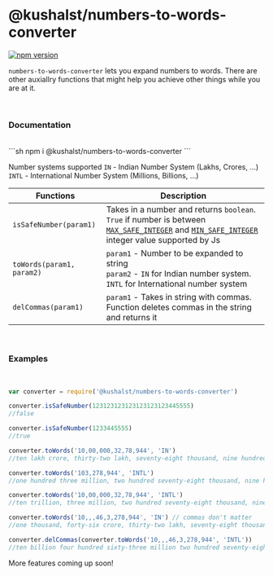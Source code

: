 # @kushalst/numbers-to-words-converter


[![npm version](https://img.shields.io/badge/npm-v1.0.3-blue)](https://github.com/JarvisStriker/numbers-to-words-converter)

`numbers-to-words-converter` lets you expand numbers to words. There are other auxiallry functions that might help you achieve other things while you are at it. 

</br>

### Documentation
</br>
```sh
npm i @kushalst/numbers-to-words-converter
```

Number systems supported 
`IN` - Indian Number System (Lakhs, Crores, ...)
`INTL` - International Number System (Millions, Billions, ...)

| Functions | Description |
| ------ | ------ |
| `isSafeNumber(param1)` | Takes in a number and returns `boolean`. `True` if number is between [`MAX_SAFE_INTEGER`](https://developer.mozilla.org/en-US/docs/Web/JavaScript/Reference/Global_Objects/Number/MAX_SAFE_INTEGER) and [`MIN_SAFE_INTEGER`](https://developer.mozilla.org/en-US/docs/Web/JavaScript/Reference/Global_Objects/Number/MIN_SAFE_INTEGER) integer value supported by Js |
|`toWords(param1, param2)` | `param1` - Number to be expanded to string <br/> `param2` - `IN` for Indian number system. `INTL` for International number system |
|`delCommas(param1)`|`param1` - Takes in string with commas. Function deletes commas in the string and returns it|

</br>

### Examples
</br>

```javascript
var converter = require('@kushalst/numbers-to-words-converter')

converter.isSafeNumber(123123123123123123123445555)
//false

converter.isSafeNumber(1233445555)
//true

converter.toWords('10,00,000,32,78,944', 'IN')
//ten lakh crore, thirty-two lakh, seventy-eight thousand, nine hundred forty-four

converter.toWords('103,278,944', 'INTL')
//one hundred three million, two hundred seventy-eight thousand, nine hundred forty-four

converter.toWords('10,00,000,32,78,944', 'INTL')
//ten trillion, three million, two hundred seventy-eight thousand, nine hundred forty-four

converter.toWords('10,,,46,3,278,944', 'IN') // commas don't matter
//one thousand, forty-six crore, thirty-two lakh, seventy-eight thousand, nine hundred forty-four

converter.delCommas(converter.toWords('10,,,46,3,278,944', 'INTL'))
//ten billion four hundred sixty-three million two hundred seventy-eight thousand nine hundred forty-four
```
 More features coming up soon!
